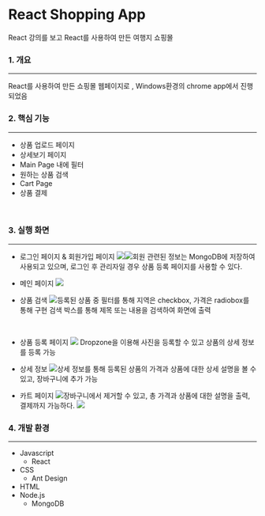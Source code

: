 # React Shopping App
React 강의를 보고 React를 사용하여 만든 여행지 쇼핑몰
<br/>


### 1. 개요
<hr/>
React를 사용하여 만든 쇼핑몰 웹페이지로 , Windows환경의 chrome app에서 진행되었음 

<br/>

### 2. 핵심 기능
<hr/>

- 상품 업로드 페이지
- 상세보기 페이지
- Main Page 내에 필터
- 원하는 상품 검색
- Cart Page
- 상품 결제
<br/>

### 3. 실행 화면
<hr/>

- 로그인 페이지 & 회원가입 페이지
![](https://images.velog.io/images/nami0515/post/26754837-8b14-4db2-a9fd-08d23f786c54/login%20page.jpg)![](https://images.velog.io/images/nami0515/post/ee820b94-00db-4741-a37d-893645af43c2/register%20page.jpg)회원 관련된 정보는 MongoDB에 저장하여 사용되고 있으며, 로그인 후 관리자일 경우 상품 등록 페이지를 사용할 수 있다. 

- 메인 페이지
![](https://images.velog.io/images/nami0515/post/7a2dcf36-9bea-4c86-be22-f61084e54bdb/main%20page.jpg)
- 상품 검색
![](https://images.velog.io/images/nami0515/post/b0464504-fba0-4cc3-94bf-a43a3c6fb013/search.JPG)등록된 상품 중 필터를 통해 지역은 checkbox, 가격은 radiobox를 통해 구현
검색 박스를 통해 제목 또는 내용을 검색하여 화면에 출력
<br/>

- 상품 등록 페이지
![](https://images.velog.io/images/nami0515/post/35be67b8-b3fb-41e8-bf4b-1da3572c43f6/product.jpg) Dropzone을 이용해 사진을 등록할 수 있고 상품의 상세 정보를 등록 가능

- 상세 정보
![](https://images.velog.io/images/nami0515/post/61284d8c-cdce-4758-bb20-57584ae16051/detail%20page.jpg)상세 정보를 통해 등록된 상품의 가격과 상품에 대한 상세 설명을 볼 수 있고, 장바구니에 추가 가능

- 카트 페이지
![](https://images.velog.io/images/nami0515/post/ae86be7d-da6f-42cc-a7c9-acea62097708/cart%20page.jpg)장바구니에서 제거할 수 있고, 총 가격과 상품에 대한 설명을 출력, 결제까지 가능하다.
![](https://images.velog.io/images/nami0515/post/679110d8-87dd-49ed-8472-38a235e4343b/%EA%B2%B0%EC%A0%9C.jpg)
### 4. 개발 환경
<hr/>

- Javascript 
	- React
- CSS
	- Ant Design
- HTML
- Node.js
	- MongoDB
